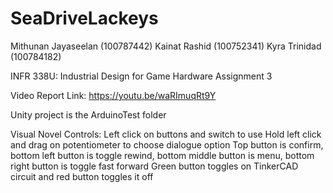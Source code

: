 # SeaDriveLackeys
Mithunan Jayaseelan (100787442)
Kainat Rashid (100752341)
Kyra Trinidad (100784182)

INFR 338U: Industrial Design for Game Hardware
Assignment 3

Video Report Link: https://youtu.be/waRImuqRt9Y


Unity project is the ArduinoTest folder

Visual Novel Controls:
Left click on buttons and switch to use
Hold left click and drag on potentiometer to choose dialogue option
Top button is confirm, bottom left button is toggle rewind, bottom middle button is menu, bottom right button is toggle fast forward
Green button toggles on TinkerCAD circuit and red button toggles it off

